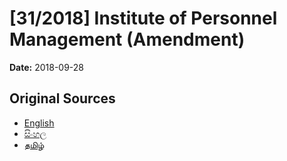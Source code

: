 # [31/2018] Institute of Personnel Management (Amendment)

**Date:** 2018-09-28

## Original Sources

- [English](https://documents.gov.lk/view/acts/2018/9/31-2018_E.pdf)
- [සිංහල](https://documents.gov.lk/view/acts/2018/9/31-2018_S.pdf)
- [தமிழ்](https://documents.gov.lk/view/acts/2018/9/31-2018_T.pdf)
